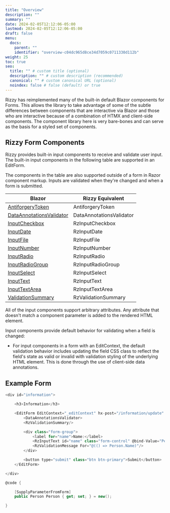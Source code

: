 ```yaml
---
title: "Overview"
description: ""
summary: ""
date: 2024-02-05T12:12:06-05:00
lastmod: 2024-02-05T12:12:06-05:00
draft: false
menu:
  docs:
    parent: ""
    identifier: "overview-c04dc965d8ce34d7059c0711330d112b"
weight: 25
toc: true
seo:
  title: "" # custom title (optional)
  description: "" # custom description (recommended)
  canonical: "" # custom canonical URL (optional)
  noindex: false # false (default) or true
---
```


Rizzy has reimplemented many of the built-in default Blazor components for Forms. This allows the library to take advantage of some of the subtle differences between components that are interactive via Blazor and those who are interactive because of a combination of HTMX and client-side components. The component library here is very bare-bones and can serve as the basis for a styled set of components.

## Rizzy Form Components

Rizzy provides built-in input components to receive and validate user input. The built-in input components in the following table are supported in an EditForm.

The components in the table are also supported outside of a form in Razor component markup. Inputs are validated when they're changed and when a form is submitted.



| Blazor | Rizzy Equivalent |
| ------------ | ------------------ |
| [AntiforgeryToken](https://learn.microsoft.com/en-us/aspnet/core/blazor/forms/?view=aspnetcore-8.0#antiforgery-support) | AntiforgeryToken |
| [DataAnnotationsValidator](https://learn.microsoft.com/en-us/aspnet/core/blazor/components/built-in-components#dataannotationsvalidator) | DataAnnotationsValidator |
| [InputCheckbox](https://learn.microsoft.com/en-us/aspnet/core/blazor/components/built-in-components#inputcheckbox) | RzInputCheckbox |
| [InputDate](https://learn.microsoft.com/en-us/aspnet/core/blazor/components/built-in-components#inputdate) | RzInputDate |
| [InputFile](https://learn.microsoft.com/en-us/aspnet/core/blazor/components/built-in-components#inputfile) | RzInputFile |
| [InputNumber](https://learn.microsoft.com/en-us/aspnet/core/blazor/components/built-in-components#inputnumber) | RzInputNumber |
| [InputRadio](https://learn.microsoft.com/en-us/aspnet/core/blazor/components/built-in-components#inputradio-and-inputradiogroup) | RzInputRadio |
| [InputRadioGroup](https://learn.microsoft.com/en-us/aspnet/core/blazor/components/built-in-components#inputradio-and-inputradiogroup) | RzInputRadioGroup |
| [InputSelect](https://learn.microsoft.com/en-us/aspnet/core/blazor/components/built-in-components#inputselect) | RzInputSelect |
| [InputText](https://learn.microsoft.com/en-us/aspnet/core/blazor/components/built-in-components#inputtext) | RzInputText |
| [InputTextArea](https://learn.microsoft.com/en-us/aspnet/core/blazor/components/built-in-components#inputtextarea) | RzInputTextArea |
| [ValidationSummary](https://learn.microsoft.com/en-us/aspnet/core/blazor/components/built-in-components#validationsummary) | RzValidationSummary |

All of the input components support arbitrary attributes. Any attribute that doesn't match a component parameter is added to the rendered HTML element.

Input components provide default behavior for validating when a field is changed:

- For input components in a form with an EditContext, the default validation behavior includes updating the field CSS class to reflect the field's state as valid or invalid with validation styling of the underlying HTML element. This is done through the use of client-side data annotations.

## Example Form

```csharp {title="Information.razor"}
<div id="information">

	<h3>Information</h3>

	<EditForm EditContext="_editContext" hx-post="/information/update" hx-target="#information">
		<DataAnnotationsValidator>
		<RzValidationSummary/>

		<div class="form-group">
			<label for="name">Name:</label>
			<RzInputText id="name" class="form-control" @bind-Value="Person.Name"/>
			<RzValidationMessage For="@(() => Person.Name)"/>
		</div>

		<button type="submit" class="btn btn-primary">Submit</button>
	</EditForm>

</div>

@code {

    [SupplyParameterFromForm]
    public Person Person { get; set; } = new();

}
```